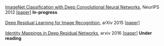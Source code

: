 [ImageNet Classification with Deep Convolutional Neural Networks](./), NeurIPS 2012 [[paper]](https://proceedings.neurips.cc/paper_files/paper/2012/file/c399862d3b9d6b76c8436e924a68c45b-Paper.pdf) **In-progress**<br><br>
[Deep Residual Learning for Image Recognition](./resnet.txt), arXiv 2015 [[paper]](https://arxiv.org/abs/1512.03385)<br><br>
[Identity Mappings in Deep Residual Networks](./), arxiv 2016 [[paper]](https://arxiv.org/pdf/1603.05027.pdf) **Under reading**<br><br>
